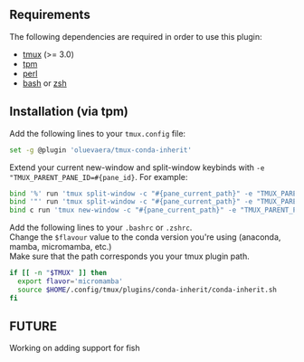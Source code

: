 ## Requirements

The following dependencies are required in order to use this plugin:

- [tmux](https://github.com/tmux/tmux) (>= 3.0)
- [tpm](https://github.com/tmux-plugins/tpm)
- [perl](https://github.com/Perl)
- [bash](https://www.gnu.org/software/bash/) or [zsh](https://www.zsh.org)

## Installation (via tpm)

Add the following lines to your `tmux.config` file:

```sh
set -g @plugin 'oluevaera/tmux-conda-inherit'
```

Extend your current new-window and split-window keybinds with `-e "TMUX_PARENT_PANE_ID=#{pane_id}`.
For example:
```sh
bind '%' run 'tmux split-window -c "#{pane_current_path}" -e "TMUX_PARENT_PANE_ID=#{pane_id}" -h'
bind '"' run 'tmux split-window -c "#{pane_current_path}" -e "TMUX_PARENT_PANE_ID=#{pane_id}" -v'
bind c run 'tmux new-window -c "#{pane_current_path}" -e "TMUX_PARENT_PANE_ID=#{pane_id}"'
```

Add the following lines to your `.bashrc` or `.zshrc`.  
Change the `$flavour` value to the conda version you're using (anaconda, mamba, micromamba, etc.)  
Make sure that the path corresponds you your tmux plugin path.
```sh
if [[ -n "$TMUX" ]] then
  export flavor='micromamba'
  source $HOME/.config/tmux/plugins/conda-inherit/conda-inherit.sh
fi
```

## FUTURE
Working on adding support for fish
